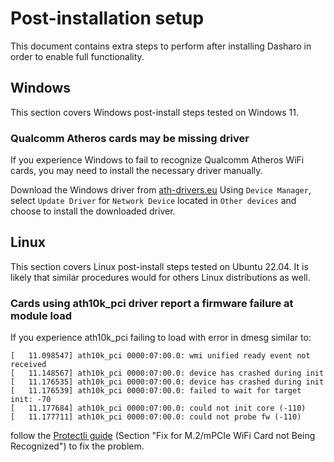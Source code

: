 # Post-installation setup

This document contains extra steps to perform after installing Dasharo in order
to enable full functionality.

## Windows

This section covers Windows post-install steps tested on Windows 11.

### Qualcomm Atheros cards may be missing driver

If you experience Windows to fail to recognize Qualcomm Atheros WiFi cards,
you may need to install the necessary driver manually.

Download the Windows driver from [ath-drivers.eu](https://www.ath-drivers.eu/download-driver-nr-382-for-atheros-QCA6174A-and-Windows10.html)
Using `Device Manager`, select `Update Driver` for `Network Device` located in
`Other devices` and choose to install the downloaded driver.

## Linux

This section covers Linux post-install steps tested on Ubuntu 22.04. It is
likely that similar procedures would for others Linux distributions as well.

### Cards using ath10k_pci driver report a firmware failure at module load

If you experience ath10k_pci failing to load with error in dmesg similar to:

```text
[   11.098547] ath10k_pci 0000:07:00.0: wmi unified ready event not received
[   11.148567] ath10k_pci 0000:07:00.0: device has crashed during init
[   11.176535] ath10k_pci 0000:07:00.0: device has crashed during init
[   11.176539] ath10k_pci 0000:07:00.0: failed to wait for target init: -70
[   11.177684] ath10k_pci 0000:07:00.0: could not init core (-110)
[   11.177711] ath10k_pci 0000:07:00.0: could not probe fw (-110)
```

follow the [Protectli guide](https://kb.protectli.com/kb/wifi-modules-for-protectli-vaults/)
(Section "Fix for M.2/mPCIe WiFi Card not Being Recognized") to fix the problem.
